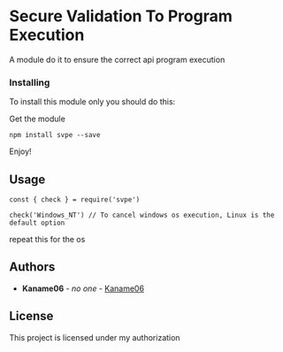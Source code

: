# Secure Validation To Program Execution

A module do it to ensure the correct api program execution

### Installing

To install this module only you should do this:

Get the module

```
npm install svpe --save
```

Enjoy!

## Usage
```
const { check } = require('svpe')

check('Windows_NT') // To cancel windows os execution, Linux is the default option

```

repeat this for the os 

## Authors

* **Kaname06** - *no one* - [Kaname06](https://github.com/kaname06)

## License

This project is licensed under my authorization
